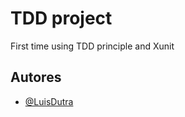 # TDD project

First time using TDD principle and Xunit





## Autores

- [@LuisDutra](https://www.github.com/LuisDutra)

